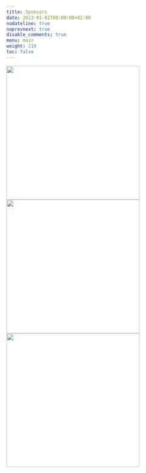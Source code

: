 ```yaml
---
title: Sponsors
date: 2023-01-01T00:00:00+02:00
nodateline: true
noprevnext: true
disable_comments: true
menu: main
weight: 210
toc: false
---
```

<a href="https://fiksi.nl">
  <img src="/image/fiksi_logo.png"  width="350" height="350">
</a>

<a href="https://www.ragesquid.com">
  <img src="/image/ragesquid.png"  width="350" height="350">
</a>

<a href="https://nicepixel.se/">
  <img src="/image/pixel_art.jpg"  width="350">
</a>


